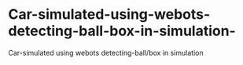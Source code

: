 # Car-simulated-using-webots-detecting-ball-box-in-simulation-
Car-simulated using webots detecting-ball/box in simulation 

